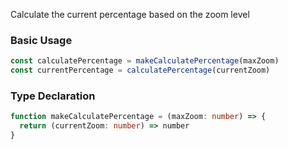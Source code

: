 <script setup>
import BundleSize from '../components/BundleSize.vue'
</script>

<BundleSize func="makeCalculatePercentage" />

Calculate the current percentage based on the zoom level

### Basic Usage

```ts
const calculatePercentage = makeCalculatePercentage(maxZoom)
const currentPercentage = calculatePercentage(currentZoom)
```

### Type Declaration

```ts
function makeCalculatePercentage = (maxZoom: number) => {
  return (currentZoom: number) => number
}
```
